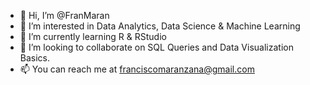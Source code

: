 - 👋 Hi, I’m @FranMaran
- 👀 I’m interested in Data Analytics, Data Science & Machine Learning
- 🌱 I’m currently learning R & RStudio
- 💞️ I’m looking to collaborate on SQL Queries and Data Visualization Basics.
- 📫 You can reach me at franciscomaranzana@gmail.com
